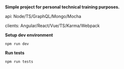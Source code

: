 **Simple project for personal technical training purposes.**

api: Node/TS/GraphQL/Mongo/Mocha

clients: Angular/React/Vue/TS/Karma/Webpack

**Setup dev environment**

```
npm run dev
```

**Run tests**

```
npm run tests
```